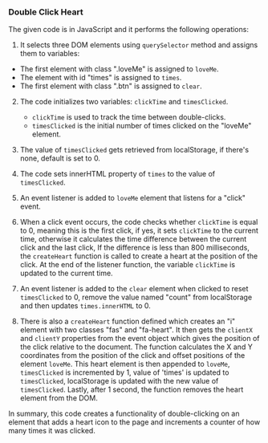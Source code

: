 ### Double Click Heart

The given code is in JavaScript and it performs the following operations:

1. It selects three DOM elements using `querySelector` method and assigns them to variables:

- The first element with class ".loveMe" is assigned to `loveMe`.
- The element with id "times" is assigned to `times`.
- The first element with class ".btn" is assigned to `clear`.

2. The code initializes two variables: `clickTime` and `timesClicked`.

   - `clickTime` is used to track the time between double-clicks.
   - `timesClicked` is the initial number of times clicked on the "loveMe" element.

3. The value of `timesClicked` gets retrieved from localStorage, if there's none, default is set to 0.

4. The code sets innerHTML property of `times` to the value of `timesClicked`.

5. An event listener is added to `loveMe` element that listens for a "click" event.

6. When a click event occurs, the code checks whether `clickTime` is equal to 0, meaning this is the first click, if yes, it sets `clickTime` to the current time, otherwise it calculates the time difference between the current click and the last click, If the difference is less than 800 milliseconds, the `createHeart` function is called to create a heart at the position of the click. At the end of the listener function, the variable `clickTime` is updated to the current time.

7. An event listener is added to the `clear` element when clicked to reset `timesClicked` to 0, remove the value named "count" from localStorage and then updates `times.innerHTML` to 0.

8. There is also a `createHeart` function defined which creates an "i" element with two classes "fas" and "fa-heart". It then gets the `clientX` and `clientY` properties from the event object which gives the position of the click relative to the document. The function calculates the X and Y coordinates from the position of the click and offset positions of the element `loveMe`. This heart element is then appended to `loveMe`, `timesClicked` is incremented by 1, value of 'times' is updated to `timesClicked`, localStorage is updated with the new value of `timesClicked`. Lastly, after 1 second, the function removes the heart element from the DOM.

In summary, this code creates a functionality of double-clicking on an element that adds a heart icon to the page and increments a counter of how many times it was clicked.
